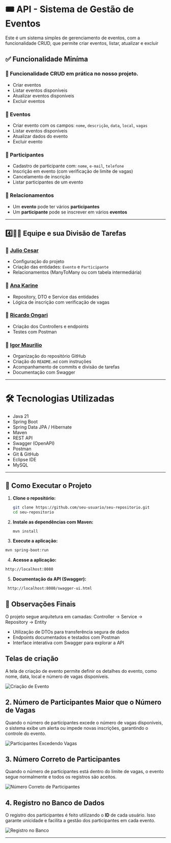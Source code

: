 # 🎟️ API - Sistema de Gestão de Eventos

Este é um sistema simples de gerenciamento de eventos, com a funcionalidade CRUD, que permite criar eventos, listar, atualizar e excluir

## ✅ Funcionalidade Miníma

### 🎯 Funcionalidade CRUD em prática no nosso projeto.
- Criar eventos 
- Listar eventos disponíveis
- Atualizar eventos disponíveis 
- Excluir eventos

### 📅 Eventos
- Criar evento com os campos: `nome`, `descrição`, `data`, `local`, `vagas`  
- Listar eventos disponíveis  
- Atualizar dados do evento  
- Excluir evento  

### 👥 Participantes
- Cadastro de participante com: `nome`, `e-mail`, `telefone`  
- Inscrição em evento (com verificação de limite de vagas)  
- Cancelamento de inscrição  
- Listar participantes de um evento

### 🔗 Relacionamentos
- Um **evento** pode ter vários **participantes** 
- Um **participante** pode se inscrever em vários **eventos** 

---
## 4️⃣👨‍💻 Equipe e sua Divisão de Tarefas

### 👤 [Julio Cesar](https://github.com/nyxpdb)
- Configuração do projeto  
- Criação das entidades: `Evento` e `Participante`  
- Relacionamentos (ManyToMany ou com tabela intermediária)

### 👤 [Ana Karine](https://github.com/anakarine1511)
- Repository, DTO e Service das entidades  
- Lógica de inscrição com verificação de vagas

### 👤 [Ricardo Ongari](https://github.com/ricardoongari)
- Criação dos Controllers e endpoints  
- Testes com Postman

### 👤 [Igor Maurilio](https://github.com/igoormaurilio)
- Organização do repositório GitHub  
- Criação do `README.md` com instruções  
- Acompanhamento de commits e divisão de tarefas  
- Documentação com Swagger

---

# 🛠️ Tecnologias Utilizadas

- Java 21
- Spring Boot
- Spring Data JPA / Hibernate
- Maven
- REST API
- Swagger (OpenAPI)
- Postman
- Git & GitHub
- Eclipse IDE
- MySQL

---

## 🚀 Como Executar o Projeto

1. **Clone o repositório:**
   ```bash
   git clone https://github.com/seu-usuario/seu-repositorio.git
   cd seu-repositorio

2. **Instale as dependências com Maven:**
   ```bash
   mvn install

3. **Execute a aplicação:**
  ```bash
  mvn spring-boot:run
``` 
4. **Acesse a aplicação:**
  ```bash
  http://localhost:8080
```
5. **Documentação da API (Swagger):**
  ```bash
   http://localhost:8080/swagger-ui.html
```
## 📝 Observações Finais
O projeto segue arquitetura em camadas: Controller → Service → Repository → Entity
- Utilização de DTOs para transferência segura de dados
- Endpoints documentados e testados com Postman
- Interface interativa com Swagger para explorar a API


## Telas de criação

A tela de criação de evento permite definir os detalhes do evento, como nome, data, local e número de vagas disponíveis.

![Criação de Evento](https://media.discordapp.net/attachments/1116570191921414205/1376896024290787368/image.png?ex=6836fdd9&is=6835ac59&hm=c75e0afecef94b96ed6c0564931ec078a7a9909e352fda5645196a9fc75c49fb&=&format=webp&quality=lossless&width=1104&height=761)

## 2. Número de Participantes Maior que o Número de Vagas

Quando o número de participantes excede o número de vagas disponíveis, o sistema exibe um alerta ou impede novas inscrições, garantindo o controle do evento.

![Participantes Excedendo Vagas](https://media.discordapp.net/attachments/1116570191921414205/1376896454202888312/image.png?ex=6836fe40&is=6835acc0&hm=99b68224469713a6c216360df772753d0213ade1173c8b9f782fea43cabdfceb&=&format=webp&quality=lossless&width=1104&height=726)

## 3. Número Correto de Participantes

Quando o número de participantes está dentro do limite de vagas, o evento segue normalmente e todos os registros são aceitos.

![Número Correto de Participantes](https://media.discordapp.net/attachments/1116570191921414205/1376896456882913461/image.png?ex=6836fe40&is=6835acc0&hm=1ebdef3236bdb988d2b198180c8f5ae3be550bd8a058d9249f81b78453e37864&=&format=webp&quality=lossless&width=1104&height=756)

## 4. Registro no Banco de Dados

O registro dos participantes é feito utilizando o **ID** de cada usuário. Isso garante unicidade e facilita a gestão dos participantes em cada evento.

![Registro no Banco](https://media.discordapp.net/attachments/1116570191921414205/1376897056781897890/image.png?ex=6836fecf&is=6835ad4f&hm=be8f1f20e6063ed815230465758c29ad88b1498fa5e298231ee93938d415ceb6&=&format=webp&quality=lossless&width=402&height=363)

---
